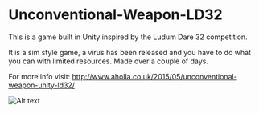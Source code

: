 # Unconventional-Weapon-LD32

This is a game built in Unity inspired by the Ludum Dare 32 competition.

It is a sim style game, a virus has been released and you have to do what you can with limited resources. Made over a couple of days.

For more info visit: http://www.aholla.co.uk/2015/05/unconventional-weapon-unity-ld32/


![Alt text](http://www.aholla.co.uk/wp-content/uploads/unconventional_weapon_05.jpg "Screenshot")

